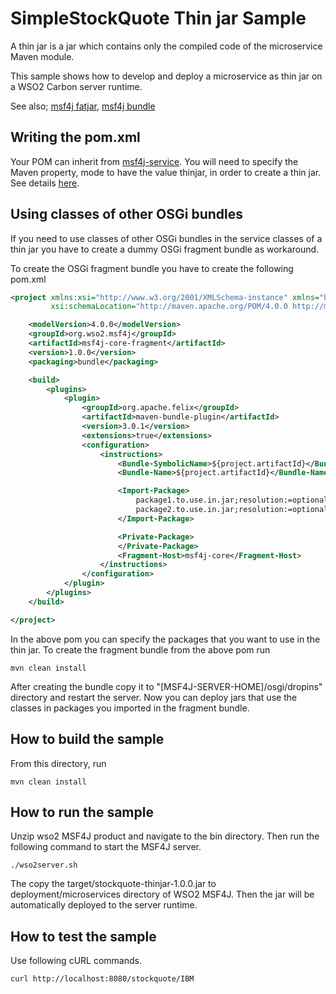 # SimpleStockQuote Thin jar Sample

A thin jar is a jar which contains only the compiled code of the microservice Maven module.

This sample shows how to develop and deploy a microservice as thin jar on a WSO2 Carbon server runtime.

See also; [msf4j fatjar](../stockquote-fatjar), [msf4j bundle](../stockquote-bundle)

## Writing the pom.xml

Your POM can inherit from [msf4j-service](../../../poms/msf4j-service). You will need to specify the Maven property, mode
to have the value thinjar, in order to create a thin jar.
See details [here](../../../poms/msf4j-service).


## Using classes of other OSGi bundles


If you need to use classes of other OSGi bundles in the service classes of a thin jar you have to 
create a dummy OSGi fragment bundle as workaround.

To create the OSGi fragment bundle you have to create the following pom.xml
```xml
<project xmlns:xsi="http://www.w3.org/2001/XMLSchema-instance" xmlns="http://maven.apache.org/POM/4.0.0"
         xsi:schemaLocation="http://maven.apache.org/POM/4.0.0 http://maven.apache.org/xsd/maven-4.0.0.xsd">

    <modelVersion>4.0.0</modelVersion>
    <groupId>org.wso2.msf4j</groupId>
    <artifactId>msf4j-core-fragment</artifactId>
    <version>1.0.0</version>
    <packaging>bundle</packaging>

    <build>
        <plugins>
            <plugin>
                <groupId>org.apache.felix</groupId>
                <artifactId>maven-bundle-plugin</artifactId>
                <version>3.0.1</version>
                <extensions>true</extensions>
                <configuration>
                    <instructions>
                        <Bundle-SymbolicName>${project.artifactId}</Bundle-SymbolicName>
                        <Bundle-Name>${project.artifactId}</Bundle-Name>

                        <Import-Package>
                            package1.to.use.in.jar;resolution:=optional,
                            package2.to.use.in.jar;resolution:=optional
                        </Import-Package>

                        <Private-Package>
                        </Private-Package>
                        <Fragment-Host>msf4j-core</Fragment-Host>
                    </instructions>
                </configuration>
            </plugin>
        </plugins>
    </build>

</project>
```

In the above pom you can specify the packages that you want to use in the thin jar. 
To create the fragment bundle from the above pom run
```
mvn clean install
```

After creating the bundle copy it to "[MSF4J-SERVER-HOME]/osgi/dropins" directory and restart the server.
Now you can deploy jars that use the classes in packages you imported in the fragment bundle.


## How to build the sample



From this directory, run

```
mvn clean install
```

## How to run the sample



Unzip wso2 MSF4J product and navigate to the bin directory. Then run the following command to start the MSF4J server.
```
./wso2server.sh
```

The copy the target/stockquote-thinjar-1.0.0.jar to deployment/microservices directory of WSO2 MSF4J.
Then the jar will be automatically deployed to the server runtime.


## How to test the sample



Use following cURL commands.
```
curl http://localhost:8080/stockquote/IBM
```
